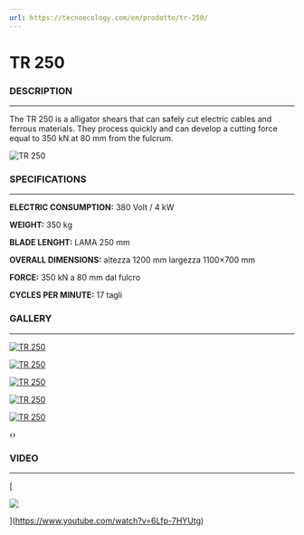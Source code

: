 ```yaml
---
url: https://tecnoecology.com/en/prodotto/tr-250/
---
```


# TR 250

### DESCRIPTION

---

The TR 250 is a alligator shears that can safely cut electric cables and ferrous materials. They process quickly and can develop a cutting force equal to 350 kN at 80 mm from the fulcrum.

![TR 250](https://tecnoecology.com/wp-content/uploads/2017/09/TR250.jpg)

### SPECIFICATIONS

---

**ELECTRIC CONSUMPTION:** 380 Volt / 4 kW

**WEIGHT:** 350 kg

**BLADE LENGHT:** LAMA 250 mm

**OVERALL DIMENSIONS:** altezza 1200 mm largezza 1100×700 mm

**FORCE:** 350 kN a 80 mm dal fulcro

**CYCLES PER MINUTE:** 17 tagli

### GALLERY

---

[![TR 250](http://tecnoecology.com/wp-content/uploads/2017/09/tr-250-5-wpcf_500x500.jpg "TR 250")](http://tecnoecology.com/wp-content/uploads/2017/09/tr-250-5.jpg)

[![TR 250](http://tecnoecology.com/wp-content/uploads/2017/09/tr-250-4-wpcf_500x500.jpg "TR 250")](http://tecnoecology.com/wp-content/uploads/2017/09/tr-250-4.jpg)

[![TR 250](http://tecnoecology.com/wp-content/uploads/2017/09/tr-250-3-wpcf_500x500.jpg "TR 250")](http://tecnoecology.com/wp-content/uploads/2017/09/tr-250-3.jpg)

[![TR 250](http://tecnoecology.com/wp-content/uploads/2017/09/tr-250-2-wpcf_500x500.jpg "TR 250")](http://tecnoecology.com/wp-content/uploads/2017/09/tr-250-2.jpg)

[![TR 250](http://tecnoecology.com/wp-content/uploads/2017/09/tr-250-1-wpcf_500x500.jpg "TR 250")](http://tecnoecology.com/wp-content/uploads/2017/09/tr-250-1.jpg)

‹›

### VIDEO

---

[

![](http://tecnoecology.com/wp-content/uploads/2017/09/Video.jpg)



](https://www.youtube.com/watch?v=6Lfp-7HYUtg)

